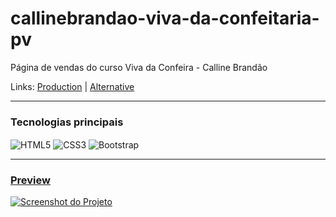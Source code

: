 # callinebrandao-viva-da-confeitaria-pv
Página de vendas do curso Viva da Confeira - Calline Brandão

Links: <a href="https://callinebrandao.com.br/viva-da-confeitaria/" target="_Blank">Production</a> | <a href="https://guyddogl.github.io/callinebrandao-viva-da-confeitaria-pv/" target="_Blank">Alternative</a>
<hr/>

### Tecnologias principais
<div style="display: inline_block">
  <img align="center" alt="HTML5" src="https://img.shields.io/badge/HTML5-E34F26?style=for-the-badge&logo=html5&logoColor=white" />
  <img align="center" alt="CSS3" src="https://img.shields.io/badge/CSS3-1572B6?style=for-the-badge&logo=css3&logoColor=white" />
  <img align="center" alt="Bootstrap" src="https://img.shields.io/badge/Bootstrap-563D7C?style=for-the-badge&logo=bootstrap&logoColor=white" />
</div>
<hr/>

### <a href="https://guyddogl.github.io/callinebrandao-viva-da-confeitaria-pv/" target="_Blank">Preview</a>
<a href="https://guyddogl.github.io/callinebrandao-viva-da-confeitaria-pv/" target="_Blank"><img src="https://guyddogl.github.io/callinebrandao-viva-da-confeitaria-pv/assets/img/screencapture-callinebrandao-viva-da-confeitaria-pv.webp" alt="Screenshot do Projeto" /></a>
